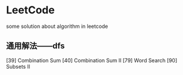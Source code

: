 # LeetCode
some solution about  algorithm in leetcode

## 通用解法——dfs

[39] Combination Sum
[40] Combination Sum II
[79] Word Search
[90] Subsets II
